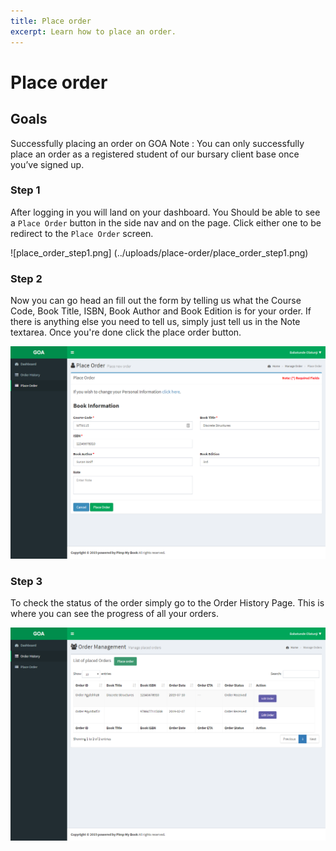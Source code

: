 ```yaml
---
title: Place order
excerpt: Learn how to place an order.
---
```


# Place order

## Goals

Successfully placing an order on GOA
Note : You can only successfully place an order as a registered student of our bursary client base once you’ve signed up. 

### Step 1

After logging in you will land on your dashboard. You Should be able to see a `Place Order` button in the side nav and on the page. Click either one to be redirect to the `Place Order` screen.

![place_order_step1.png] (../uploads/place-order/place_order_step1.png)



### Step 2

Now you can go head an fill out the form by telling us what the Course Code, Book Title, ISBN, Book Author and Book Edition is for your order. If there is anything else you need to tell us, simply just tell us in the Note textarea. Once you're done click the place order button.

![place_order_step2.png](../uploads/place-order/place_order_step2.png)







### Step 3

To check the status of the order simply go to the Order History Page. This is where you can see the progress of all your orders.

![place_order_step3.png](../uploads/place-order/place_order_step3.png)








